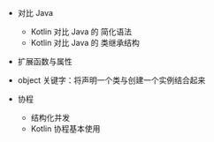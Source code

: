 - 对比 Java
  - Kotlin 对比 Java 的 简化语法
  - Kotlin 对比 Java 的 类继承结构
- 扩展函数与属性
- object 关键字：将声明一个类与创建一个实例结合起来

- 协程
  - 结构化并发
  - Kotlin 协程基本使用